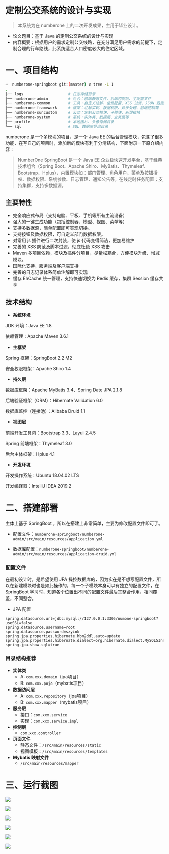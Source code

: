 # 定制公交系统的设计与实现

> 本系统为在 numberone 上的二次开发成果，主用于毕业设计。

- 论文题目：基于 Java 的定制公交系统的设计与实现
- 内容概要：根据用户的需求定制公交线路，在充分满足用户需求的前提下，定制合理的行车路线，此系统适合人口密度较大的住宅区域。

# 一、项目结构

```bash
➜  numberone-springboot git:(master) ✗ tree -L 1
.
├── logs                    # 日志存储目录
├── numberone-admin         # 后台：前端静态文件、后端控制层、主配置文件
├── numberone-common        # 工具：自定义注解、全局配置、XSS 过滤、JSON 数据处理等
├── numberone-framework     # 框架：注解实现、数据权限、异步处理、前端控制等
├── numberone-suncustom     # 公交：定制公交模块，子模块，新增模块
├── numberone-system        # 系统：实体类、数据层、业务层等
├── profile                 # 本地图片、头像存储目录
└── sql                     # SQL 数据库导出目录

```

numberone 是一个多模块的项目，是一个 Java EE 的后台管理模块，包含了很多功能，在写自己的项目时，添加新的模块有利于分清结构，下面附录一下原介绍内容：

> NumberOne SpringBoot 是一个 Java EE 企业级快速开发平台，基于经典技术组合（Spring Boot、Apache Shiro、MyBatis、Thymeleaf、Bootstrap、Hplus），内置模块如：部门管理、角色用户、菜单及按钮授权、数据权限、系统参数、日志管理、通知公告等。在线定时任务配置；支持集群，支持多数据源。

## 主要特性

- 完全响应式布局（支持电脑、平板、手机等所有主流设备）
- 强大的一键生成功能（包括控制器、模型、视图、菜单等）
- 支持多数据源，简单配置即可实现切换。
- 支持按钮及数据权限，可自定义部门数据权限。
- 对常用 js 插件进行二次封装，使 js 代码变得简洁，更加易维护
- 完善的 XSS 防范及脚本过滤，彻底杜绝 XSS 攻击
- Maven 多项目依赖，模块及插件分项目，尽量松耦合，方便模块升级、增减模块。
- 国际化支持，服务端及客户端支持
- 完善的日志记录体系简单注解即可实现
- 缓存 EhCache 统一管理，支持快速切换为 Redis 缓存，集群 Session 缓存共享

## 技术结构

- **系统环境**

JDK 环境：Java EE 1.8

依赖管理：Apache Maven 3.6.1

- **主框架**

Spring 框架：SpringBoot 2.2 M2

安全权限框架：Apache Shiro 1.4

- **持久层**

数据库框架：Apache MyBatis 3.4、Spring Date JPA 2.1.8

后端验证框架（ORM）：Hibernate Validation 6.0

数据库监控（连接池）：Alibaba Druid 1.1

- **视图层**

前端开发工具包：Bootstrap 3.3、Layui 2.4.5

Spring 前端框架：Thymeleaf 3.0

后台主体框架：Hplus 4.1

- **开发环境**

开发操作系统：Ubuntu 18.04.02 LTS

开发编译器：IntelliJ IDEA 2019.2

# 二、搭建部署

主体上基于 SpringBoot ，所以在搭建上非常简单，主要为修改配置文件即可了。

- 配置文件：`numberone-springboot/numberone-admin/src/main/resources/application.yml`

- 数据库配置：`numberone-springboot/numberone-admin/src/main/resources/application-druid.yml`

### 配置文件

在最初设计时，是希望使用 JPA 操控数据库的，因为实在是不想写配置文件，所以在新建模块时也是如此操作的，每一个子模块本身可以有独立的配置文件，在 SpringBoot 学习时，知道各个位置出不同的配置文件最后其整合作用，相同覆盖，不同整合。

- JPA 配置

```properties
spring.datasource.url=jdbc:mysql://127.0.0.1:3306/numone-springboot?useSSL=false
spring.datasource.username=root
spring.datasource.password=szyink
spring.jpa.properties.hibernate.hbm2ddl.auto=update
spring.jpa.properties.hibernate.dialect=org.hibernate.dialect.MySQL5InnoDBDialect
spring.jpa.show-sql=true
```

### 目录结构推荐

- **实体类**
  - A: `com.xxx.domain`（jpa项目）
  - B: `com.xxx.pojo`（mybatis项目）
- **数据访问层**
  - A: `com.xxx.repository`（jpa项目）
  - B: `com.xxx.mapper`（mybatis项目）
- **服务层**
  - 接口：`com.xxx.service`
  - 实现：`com.xxx.service.impl`
- **控制层**
  - `com.xxx.controller`
- **页面文件**
  - 静态文件：`/src/main/resources/static`
  - 视图模板：`/src/main/resources/templates`
- **Mybatis 映射文件**
  - `/src/main/resources/mapper`

# 三、运行截图

![](sql/img/0604110044-1455x776.png)

![](sql/img/0604110157-1266x670.png)

![](sql/img/0604110512-1339x725.png)

![](sql/img/0604110626-1339x725.png)

![](sql/img/0604110714-1339x725.png)

![](sql/img/0605224833-1443x805.png)